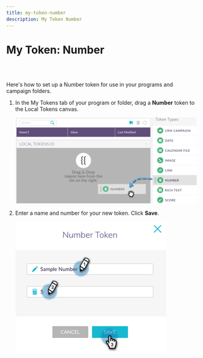 ```yaml
---
title: my-token-number
description: My Token Number
---
```


# My Token: Number
<br>&nbsp;

Here's how to set up a Number token for use in your programs and campaign folders.

1. In the My Tokens tab of your program or folder, drag a **Number** token to the Local Tokens canvas.

   ![Image One](/help/sky/assets/my-tokens/my-token-number/my-token-number-1.png)

1. Enter a name and number for your new token. Click **Save**.

   ![Image Two](/help/sky/assets/my-tokens/my-token-number/my-token-number-2.png)
